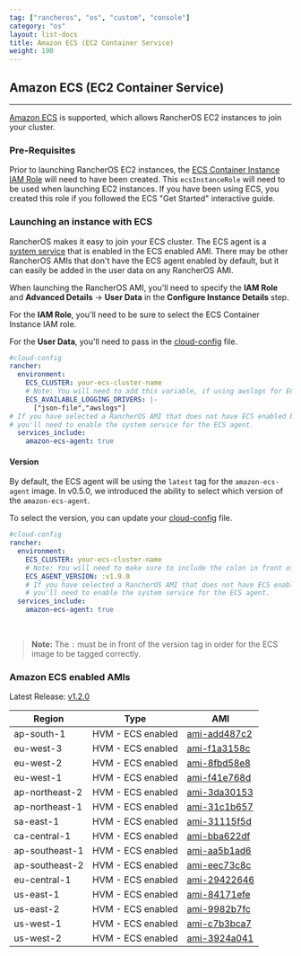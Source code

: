 ```yaml
---
tag: ["rancheros", "os", "custom", "console"]
category: "os"
layout: list-docs
title: Amazon ECS (EC2 Container Service)
weight: 190
---
```


## Amazon ECS (EC2 Container Service)
---

[Amazon ECS](https://aws.amazon.com/ecs/) is supported, which allows RancherOS EC2 instances to join your cluster.

### Pre-Requisites

Prior to launching RancherOS EC2 instances, the [ECS Container Instance IAM Role](http://docs.aws.amazon.com/AmazonECS/latest/developerguide/instance_IAM_role.html) will need to have been created. This `ecsInstanceRole` will need to be used when launching EC2 instances. If you have been using ECS, you created this role if you followed the ECS "Get Started" interactive guide.

### Launching an instance with ECS

RancherOS makes it easy to join your ECS cluster. The ECS agent is a [system service]({{page.osbaseurl}}/system-services/adding-system-services/) that is enabled in the ECS enabled AMI. There may be other RancherOS AMIs that don't have the ECS agent enabled by default, but it can easily be added in the user data on any RancherOS AMI.

When launching the RancherOS AMI, you'll need to specify the **IAM Role** and **Advanced Details** -> **User Data** in the **Configure Instance Details** step.

For the **IAM Role**, you'll need to be sure to select the ECS Container Instance IAM role.

For the **User Data**, you'll need to pass in the [cloud-config]({{page.osbaseurl}}/configuration/#cloud-config) file.

```yaml
#cloud-config
rancher:
  environment:
    ECS_CLUSTER: your-ecs-cluster-name
    # Note: You will need to add this variable, if using awslogs for ECS task.
    ECS_AVAILABLE_LOGGING_DRIVERS: |-
      ["json-file","awslogs"]
# If you have selected a RancherOS AMI that does not have ECS enabled by default,
# you'll need to enable the system service for the ECS agent.
  services_include:
    amazon-ecs-agent: true
```

#### Version

By default, the ECS agent will be using the `latest` tag for the `amazon-ecs-agent` image. In v0.5.0, we introduced the ability to select which version of the `amazon-ecs-agent`.

To select the version, you can update your [cloud-config]({{page.osbaseurl}}/configuration/#cloud-config) file.

```yaml
#cloud-config
rancher:
  environment:
    ECS_CLUSTER: your-ecs-cluster-name
    # Note: You will need to make sure to include the colon in front of the version.
    ECS_AGENT_VERSION: :v1.9.0
    # If you have selected a RancherOS AMI that does not have ECS enabled by default,
    # you'll need to enable the system service for the ECS agent.
  services_include:
    amazon-ecs-agent: true
```

<br>

> **Note:** The `:` must be in front of the version tag in order for the ECS image to be tagged correctly.

### Amazon ECS enabled AMIs

Latest Release: [v1.2.0](https://github.com/rancher/os/releases/tag/v1.2.0)

Region | Type | AMI
---|--- | ---
ap-south-1 | HVM - ECS enabled | [ami-add487c2](https://ap-south-1.console.aws.amazon.com/ec2/home?region=ap-south-1#launchInstanceWizard:ami=ami-add487c2)
eu-west-3 | HVM - ECS enabled | [ami-f1a3158c](https://eu-west-3.console.aws.amazon.com/ec2/home?region=eu-west-3#launchInstanceWizard:ami=ami-f1a3158c)
eu-west-2 | HVM - ECS enabled | [ami-8fbd58e8](https://eu-west-2.console.aws.amazon.com/ec2/home?region=eu-west-2#launchInstanceWizard:ami=ami-8fbd58e8)
eu-west-1 | HVM - ECS enabled | [ami-f41e768d](https://eu-west-1.console.aws.amazon.com/ec2/home?region=eu-west-1#launchInstanceWizard:ami=ami-f41e768d)
ap-northeast-2 | HVM - ECS enabled | [ami-3da30153](https://ap-northeast-2.console.aws.amazon.com/ec2/home?region=ap-northeast-2#launchInstanceWizard:ami=ami-3da30153)
ap-northeast-1 | HVM - ECS enabled | [ami-31c1b657](https://ap-northeast-1.console.aws.amazon.com/ec2/home?region=ap-northeast-1#launchInstanceWizard:ami=ami-31c1b657)
sa-east-1 | HVM - ECS enabled | [ami-31115f5d](https://sa-east-1.console.aws.amazon.com/ec2/home?region=sa-east-1#launchInstanceWizard:ami=ami-31115f5d)
ca-central-1 | HVM - ECS enabled | [ami-bba622df](https://ca-central-1.console.aws.amazon.com/ec2/home?region=ca-central-1#launchInstanceWizard:ami=ami-bba622df)
ap-southeast-1 | HVM - ECS enabled | [ami-aa5b1ad6](https://ap-southeast-1.console.aws.amazon.com/ec2/home?region=ap-southeast-1#launchInstanceWizard:ami=ami-aa5b1ad6)
ap-southeast-2 | HVM - ECS enabled | [ami-eec73c8c](https://ap-southeast-2.console.aws.amazon.com/ec2/home?region=ap-southeast-2#launchInstanceWizard:ami=ami-eec73c8c)
eu-central-1 | HVM - ECS enabled | [ami-29422646](https://eu-central-1.console.aws.amazon.com/ec2/home?region=eu-central-1#launchInstanceWizard:ami=ami-29422646)
us-east-1 | HVM - ECS enabled | [ami-84171efe](https://us-east-1.console.aws.amazon.com/ec2/home?region=us-east-1#launchInstanceWizard:ami=ami-84171efe)
us-east-2 | HVM - ECS enabled | [ami-9982b7fc](https://us-east-2.console.aws.amazon.com/ec2/home?region=us-east-2#launchInstanceWizard:ami=ami-9982b7fc)
us-west-1 | HVM - ECS enabled | [ami-c7b3bca7](https://us-west-1.console.aws.amazon.com/ec2/home?region=us-west-1#launchInstanceWizard:ami=ami-c7b3bca7)
us-west-2 | HVM - ECS enabled | [ami-3924a041](https://us-west-2.console.aws.amazon.com/ec2/home?region=us-west-2#launchInstanceWizard:ami=ami-3924a041)
